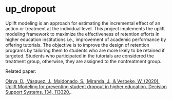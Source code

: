 # up_dropout

Uplift modeling is an approach for estimating the incremental effect of an action or treatment at the individual level. This project implements the uplift modeling framework to maximize the effectiveness of retention efforts in higher education institutions i.e., improvement of academic performance by offering tutorials. The objective is to improve the design of retention programs by tailoring them to students who are more likely to be retained if targeted. Students who participated in the tutorials are considered the treatment group, otherwise, they are assigned to the nontreatment group.

Related paper:

[Olaya, D., Vásquez, J., Maldonado, S., Miranda, J., & Verbeke, W. (2020). Uplift Modeling for preventing student dropout in higher education. Decision Support Systems, 134, 113320.](https://www.sciencedirect.com/science/article/pii/S0167923620300750).


